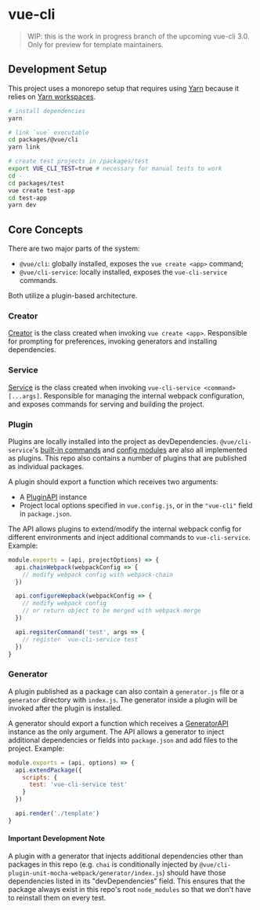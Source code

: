 # vue-cli

> WIP: this is the work in progress branch of the upcoming vue-cli 3.0.
> Only for preview for template maintainers.

## Development Setup

This project uses a monorepo setup that requires using [Yarn](https://yarnpkg.com) because it relies on [Yarn workspaces](https://yarnpkg.com/blog/2017/08/02/introducing-workspaces/).

``` sh
# install dependencies
yarn

# link `vue` executable
cd packages/@vue/cli
yarn link

# create test projects in /packages/test
export VUE_CLI_TEST=true # necessary for manual tests to work
cd -
cd packages/test
vue create test-app
cd test-app
yarn dev
```

## Core Concepts

There are two major parts of the system:

- `@vue/cli`: globally installed, exposes the `vue create <app>` command;
- `@vue/cli-service`: locally installed, exposes the `vue-cli-service` commands.

Both utilize a plugin-based architecture.

### Creator

[Creator][1] is the class created when invoking `vue create <app>`. Responsible for prompting for preferences, invoking generators and installing dependencies.

### Service

[Service][4] is the class created when invoking `vue-cli-service <command> [...args]`. Responsible for managing the internal webpack configuration, and exposes commands for serving and building the project.

### Plugin

Plugins are locally installed into the project as devDependencies. `@vue/cli-service`'s [built-in commands][5] and [config modules][6] are also all implemented as plugins. This repo also contains a number of plugins that are published as individual packages.

A plugin should export a function which receives two arguments:

- A [PluginAPI][7] instance
- Project local options specified in `vue.config.js`, or in the `"vue-cli"` field in `package.json`.

The API allows plugins to extend/modify the internal webpack config for different environments and inject additional commands to `vue-cli-service`. Example:

``` js
module.exports = (api, projectOptions) => {
  api.chainWebpack(webpackConfig => {
    // modify webpack config with webpack-chain
  })

  api.configureWepback(webpackConfig => {
    // modify webpack config
    // or return object to be merged with webpack-merge
  })

  api.regsiterCommand('test', args => {
    // register `vue-cli-service test`
  })
}
```

### Generator

A plugin published as a package can also contain a `generator.js` file or a `generator` directory with `index.js`. The generator inside a plugin will be invoked after the plugin is installed.

A generator should export a function which receives a [GeneratorAPI][3] instance as the only argument. The API allows a generator to inject additional dependencies or fields into `package.json` and add files to the project. Example:

``` js
module.exports = (api, options) => {
  api.extendPackage({
    scripts: {
      test: 'vue-cli-service test'
    }
  })

  api.render('./template')
}
```

#### Important Development Note

A plugin with a generator that injects additional dependencies other than packages in this repo (e.g. `chai` is conditionally injected by `@vue/cli-plugin-unit-mocha-webpack/generator/index.js`) should have those dependencies listed in its "devDependencies" field. This ensures that the package always exist in this repo's root `node_modules` so that we don't have to reinstall them on every test.

[1]: https://github.com/vuejs/vue-cli/tree/next/packages/@vue/cli/lib/Creator.js
[3]: https://github.com/vuejs/vue-cli/tree/next/packages/@vue/cli/lib/GeneratorAPI.js
[4]: https://github.com/vuejs/vue-cli/tree/next/packages/@vue/cli-service/lib/Service.js
[5]: https://github.com/vuejs/vue-cli/tree/next/packages/@vue/cli-service/lib/commands
[6]: https://github.com/vuejs/vue-cli/tree/next/packages/@vue/cli-service/lib/config
[7]: https://github.com/vuejs/vue-cli/tree/next/packages/@vue/cli-service/lib/PluginAPI.js
